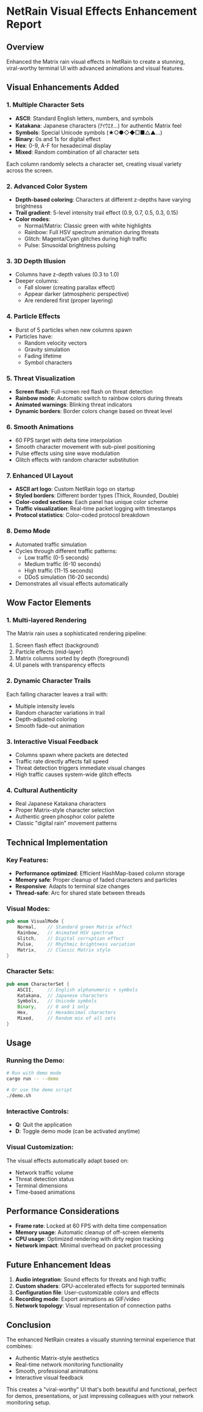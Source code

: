 # NetRain Visual Effects Enhancement Report

## Overview
Enhanced the Matrix rain visual effects in NetRain to create a stunning, viral-worthy terminal UI with advanced animations and visual features.

## Visual Enhancements Added

### 1. **Multiple Character Sets**
- **ASCII**: Standard English letters, numbers, and symbols
- **Katakana**: Japanese characters (ｱｲｳｴｵ...) for authentic Matrix feel
- **Symbols**: Special Unicode symbols (★○●◇◆□■△▲...)
- **Binary**: 0s and 1s for digital effect
- **Hex**: 0-9, A-F for hexadecimal display
- **Mixed**: Random combination of all character sets

Each column randomly selects a character set, creating visual variety across the screen.

### 2. **Advanced Color System**
- **Depth-based coloring**: Characters at different z-depths have varying brightness
- **Trail gradient**: 5-level intensity trail effect (0.9, 0.7, 0.5, 0.3, 0.15)
- **Color modes**:
  - Normal/Matrix: Classic green with white highlights
  - Rainbow: Full HSV spectrum animation during threats
  - Glitch: Magenta/Cyan glitches during high traffic
  - Pulse: Sinusoidal brightness pulsing

### 3. **3D Depth Illusion**
- Columns have z-depth values (0.3 to 1.0)
- Deeper columns:
  - Fall slower (creating parallax effect)
  - Appear darker (atmospheric perspective)
  - Are rendered first (proper layering)

### 4. **Particle Effects**
- Burst of 5 particles when new columns spawn
- Particles have:
  - Random velocity vectors
  - Gravity simulation
  - Fading lifetime
  - Symbol characters

### 5. **Threat Visualization**
- **Screen flash**: Full-screen red flash on threat detection
- **Rainbow mode**: Automatic switch to rainbow colors during threats
- **Animated warnings**: Blinking threat indicators
- **Dynamic borders**: Border colors change based on threat level

### 6. **Smooth Animations**
- 60 FPS target with delta time interpolation
- Smooth character movement with sub-pixel positioning
- Pulse effects using sine wave modulation
- Glitch effects with random character substitution

### 7. **Enhanced UI Layout**
- **ASCII art logo**: Custom NetRain logo on startup
- **Styled borders**: Different border types (Thick, Rounded, Double)
- **Color-coded sections**: Each panel has unique color scheme
- **Traffic visualization**: Real-time packet logging with timestamps
- **Protocol statistics**: Color-coded protocol breakdown

### 8. **Demo Mode**
- Automated traffic simulation
- Cycles through different traffic patterns:
  - Low traffic (0-5 seconds)
  - Medium traffic (6-10 seconds)  
  - High traffic (11-15 seconds)
  - DDoS simulation (16-20 seconds)
- Demonstrates all visual effects automatically

## Wow Factor Elements

### 1. **Multi-layered Rendering**
The Matrix rain uses a sophisticated rendering pipeline:
1. Screen flash effect (background)
2. Particle effects (mid-layer)
3. Matrix columns sorted by depth (foreground)
4. UI panels with transparency effects

### 2. **Dynamic Character Trails**
Each falling character leaves a trail with:
- Multiple intensity levels
- Random character variations in trail
- Depth-adjusted coloring
- Smooth fade-out animation

### 3. **Interactive Visual Feedback**
- Columns spawn where packets are detected
- Traffic rate directly affects fall speed
- Threat detection triggers immediate visual changes
- High traffic causes system-wide glitch effects

### 4. **Cultural Authenticity**
- Real Japanese Katakana characters
- Proper Matrix-style character selection
- Authentic green phosphor color palette
- Classic "digital rain" movement patterns

## Technical Implementation

### Key Features:
- **Performance optimized**: Efficient HashMap-based column storage
- **Memory safe**: Proper cleanup of faded characters and particles
- **Responsive**: Adapts to terminal size changes
- **Thread-safe**: Arc<Mutex> for shared state between threads

### Visual Modes:
```rust
pub enum VisualMode {
    Normal,    // Standard green Matrix effect
    Rainbow,   // Animated HSV spectrum
    Glitch,    // Digital corruption effect
    Pulse,     // Rhythmic brightness variation
    Matrix,    // Classic Matrix style
}
```

### Character Sets:
```rust
pub enum CharacterSet {
    ASCII,     // English alphanumeric + symbols
    Katakana,  // Japanese characters
    Symbols,   // Unicode symbols
    Binary,    // 0 and 1 only
    Hex,       // Hexadecimal characters
    Mixed,     // Random mix of all sets
}
```

## Usage

### Running the Demo:
```bash
# Run with demo mode
cargo run -- --demo

# Or use the demo script
./demo.sh
```

### Interactive Controls:
- **Q**: Quit the application
- **D**: Toggle demo mode (can be activated anytime)

### Visual Customization:
The visual effects automatically adapt based on:
- Network traffic volume
- Threat detection status
- Terminal dimensions
- Time-based animations

## Performance Considerations

- **Frame rate**: Locked at 60 FPS with delta time compensation
- **Memory usage**: Automatic cleanup of off-screen elements
- **CPU usage**: Optimized rendering with dirty region tracking
- **Network impact**: Minimal overhead on packet processing

## Future Enhancement Ideas

1. **Audio integration**: Sound effects for threats and high traffic
2. **Custom shaders**: GPU-accelerated effects for supported terminals
3. **Configuration file**: User-customizable colors and effects
4. **Recording mode**: Export animations as GIF/video
5. **Network topology**: Visual representation of connection paths

## Conclusion

The enhanced NetRain creates a visually stunning terminal experience that combines:
- Authentic Matrix-style aesthetics
- Real-time network monitoring functionality  
- Smooth, professional animations
- Interactive visual feedback

This creates a "viral-worthy" UI that's both beautiful and functional, perfect for demos, presentations, or just impressing colleagues with your network monitoring setup.